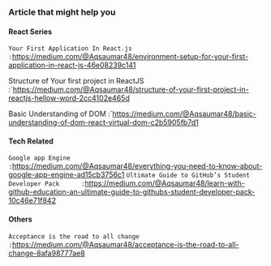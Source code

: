 ### Article that might help you


#### React Series
`Your First Application In React.js   :`https://medium.com/@Aqsaumar48/environment-setup-for-your-first-application-in-react-js-46e08239c141

Structure of Your first project in ReactJS :`https://medium.com/@Aqsaumar48/structure-of-your-first-project-in-reactjs-hellow-word-2cc4102e465d

Basic Understanding of DOM :`https://medium.com/@Aqsaumar48/basic-understanding-of-dom-react-virtual-dom-c2b5905fb7d1

#### Tech Related
`Google app Engine         :`https://medium.com/@Aqsaumar48/everything-you-need-to-know-about-google-app-engine-ad15cb3756c1
`Ultimate Guide to GitHub’s Student Developer Pack      :`https://medium.com/@Aqsaumar48/learn-with-github-education-an-ultimate-guide-to-githubs-student-developer-pack-10c46e71f842

#### Others
`Acceptance is the road to all change        :`https://medium.com/@Aqsaumar48/acceptance-is-the-road-to-all-change-8afa98777ae8








